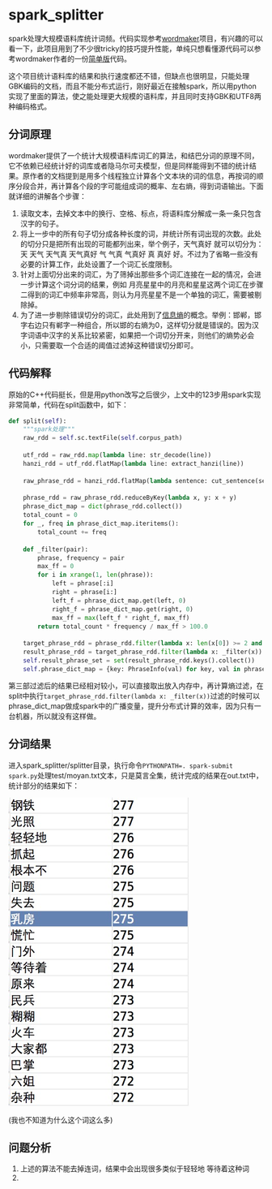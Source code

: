 # spark_splitter

spark处理大规模语料库统计词频。代码实现参考[wordmaker](https://github.com/jannson/wordmaker)项目，有兴趣的可以看一下，此项目用到了不少很tricky的技巧提升性能，单纯只想看懂源代码可以参考wordmaker作者的一份[简单版](https://github.com/jannson/yaha/blob/master/extra/segword.cpp)代码。

这个项目统计语料库的结果和执行速度都还不错，但缺点也很明显，只能处理GBK编码的文档，而且不能分布式运行，刚好最近在接触spark，所以用python实现了里面的算法，使之能处理更大规模的语料库，并且同时支持GBK和UTF8两种编码格式。

## 分词原理

wordmaker提供了一个统计大规模语料库词汇的算法，和结巴分词的原理不同，它不依赖已经统计好的词库或者隐马尔可夫模型，但是同样能得到不错的统计结果。原作者的文档提到是用多个线程独立计算各个文本块的词的信息，再按词的顺序分段合并，再计算各个段的字可能组成词的概率、左右熵，得到词语输出。下面就详细的讲解各个步骤：

1. 读取文本，去掉文本中的换行、空格、标点，将语料库分解成一条一条只包含汉字的句子。
2. 将上一步中的所有句子切分成各种长度的词，并统计所有词出现的次数。此处的切分只是把所有出现的可能都列出来，举个例子，天气真好 就可以切分为：天 天气 天气真 天气真好 气 气真 气真好 真 真好 好。不过为了省略一些没有必要的计算工作，此处设置了一个词汇长度限制。
3. 针对上面切分出来的词汇，为了筛掉出那些多个词汇连接在一起的情况，会进一步计算这个词分词的结果，例如 月亮星星中的月亮和星星这两个词汇在步骤二得到的词汇中频率非常高，则认为月亮星星不是一个单独的词汇，需要被剔除掉。
4. 为了进一步剔除错误切分的词汇，此处用到了[信息熵](http://www.baike.com/wiki/%E4%BF%A1%E6%81%AF%E7%86%B5)的概念。举例：邯郸，邯字右边只有郸字一种组合，所以邯的右熵为0，这样切分就是错误的。因为汉字词语中汉字的关系比较紧密，如果把一个词切分开来，则他们的熵势必会小，只需要取一个合适的阈值过滤掉这种错误切分即可。


## 代码解释

原始的C++代码挺长，但是用python改写之后很少，上文中的123步用spark实现非常简单，代码在split函数中，如下：

```python
def split(self):
    """spark处理"""
    raw_rdd = self.sc.textFile(self.corpus_path)

    utf_rdd = raw_rdd.map(lambda line: str_decode(line))
    hanzi_rdd = utf_rdd.flatMap(lambda line: extract_hanzi(line))

    raw_phrase_rdd = hanzi_rdd.flatMap(lambda sentence: cut_sentence(sentence))

    phrase_rdd = raw_phrase_rdd.reduceByKey(lambda x, y: x + y)
    phrase_dict_map = dict(phrase_rdd.collect())
    total_count = 0
    for _, freq in phrase_dict_map.iteritems():
        total_count += freq

    def _filter(pair):
        phrase, frequency = pair
        max_ff = 0
        for i in xrange(1, len(phrase)):
            left = phrase[:i]
            right = phrase[i:]
            left_f = phrase_dict_map.get(left, 0)
            right_f = phrase_dict_map.get(right, 0)
            max_ff = max(left_f * right_f, max_ff)
        return total_count * frequency / max_ff > 100.0

    target_phrase_rdd = phrase_rdd.filter(lambda x: len(x[0]) >= 2 and x[1] >= 3)
    result_phrase_rdd = target_phrase_rdd.filter(lambda x: _filter(x))
    self.result_phrase_set = set(result_phrase_rdd.keys().collect())
    self.phrase_dict_map = {key: PhraseInfo(val) for key, val in phrase_dict_map.iteritems()}
```
第三部过滤后的结果已经相对较小，可以直接取出放入内存中，再计算熵过滤，在split中执行```target_phrase_rdd.filter(lambda x: _filter(x))```过滤的时候可以phrase_dict_map做成spark中的广播变量，提升分布式计算的效率，因为只有一台机器，所以就没有这样做。

## 分词结果

进入spark_splitter/splitter目录，执行命令```PYTHONPATH=. spark-submit spark.py```处理test/moyan.txt文本，只是莫言全集，统计完成的结果在out.txt中，统计部分的结果如下：

![result](doc/result.png)

(我也不知道为什么这个词这么多)

## 问题分析

1. 上述的算法不能去掉连词，结果中会出现很多类似于轻轻地 等待着这种词
2. 
